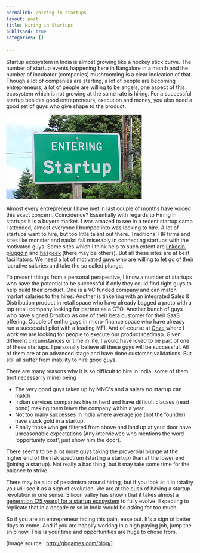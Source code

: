 ```yaml
--- 
permalink: /hiring-in-startups
layout: post
title: Hiring in Startups
published: true
categories: []

---
```

Startup ecosystem in India is almost growing like a hockey stick curve. The number of startup events happening here in Bangalore in a month and the number of incubator (companies) mushrooming is a clear indication of that. Though a lot of companies are starting, a lot of people are becoming entrepreneurs, a lot of people are willing to be angels, one aspect of this ecosystem which is not growing at the same rate is hiring. For a successful startup besides good entrepreneurs, execution and money, you also need a good set of guys who give shape to the product.

<p></p>
<div class="image"><img src="/images/EnteringStartup.jpg" alt="Hiring in Startups" /></div>

Almost every entrepreneur I have met in last couple of months have voiced this exact concern. Coincidence? Essentially with regards to Hiring in startups it is a buyers market. I was amazed to see in a recent startup camp I attended, almost everyone I bumped into was looking to hire. A lot of startups want to hire, but too little talent out there. Traditional HR firms and sites like monster and naukri fail miserably in connecting startups with the motivated guys. Some sites which I think help to such extent are <a href="http://www.linkedin.com/jobs">linkedin</a>, <a href="http://www.pluggd.in/jobs/">pluggdin</a> and <a href="http://jobs.hasgeek.in/">hasgeek</a> (there may be others). But all these sites are at best facilitators. We need a lot of motivated guys who are willing to let go of their lucrative salaries and take the so called plunge.

To present things from a personal perspective, I know a number of startups who have the potential to be successful if only they could find right guys to help build their product. One is a VC funded company and can match market salaries to the hires. Another is tinkering with an integrated Sales &amp; Distribution product in retail space who have already bagged a proto with a top retail company looking for partner as a CTO. Another bunch of guys who have signed Dropbox as one of their beta customer for their SaaS offering. Couple of enthu guys in micro-finance space who have already run a successful pilot with a leading MFI. And of-course at <a href="http://onze.in" title="ONZE" target="_self">Onze</a> where I work we are looking for people to execute our product roadmap. Given different circumstances or time in life, I would have loved to be part of one of these startups. I personally believe all these guys will be successful. All of them are at an advanced stage and have done customer-validations. But still all suffer from inability to hire good guys.

There are many reasons why it is so difficult to hire in India. some of them (not necessarily mine) being
<ul>
<li>The very good guys taken up by MNC's and a salary no startup can match</li>
<li>Indian services companies hire in herd and have difficult clauses (read bond) making them leave the company within a year.</li>
<li>Not too many successes in India where average joe (not the founder) have stuck gold in a startup.</li>
<li>Finally those who get filtered from above and land up at your door have unreasonable expectations (Any interviewee who mentions the word 'opportunity cost', just show him the door).</li>
</ul>

There seems to be a lot more guys taking the proverbial plunge at the higher end of the risk spectrum (starting a startup) than at the lower end (joining a startup). Not really a bad thing, but it may take some time for the balance to strike. 

There may be a lot of pessimism around hiring, but if you look at it in totality you will see it as a sign of evolution. We are at the cusp of having a startup revolution in one sense. Silicon valley has shown that it takes almost a <a href="http://www.avc.com/a_vc/2009/11/startup-ecosystems-take-time.html">generation (25 years) for a startup ecosystem</a> to fully evolve. Expecting to replicate that in a decade or so in India would be asking for too much.

So if you are an entrepreneur facing this pain, ease out. It's a sign of better days to come. And if you are happily working in a high paying job, jump the ship now. This is your time and opportunities are huge to chose from.

[Image source : <a href="http://gbgames.com/blog/">http://gbgames.com/blog/</a>]
